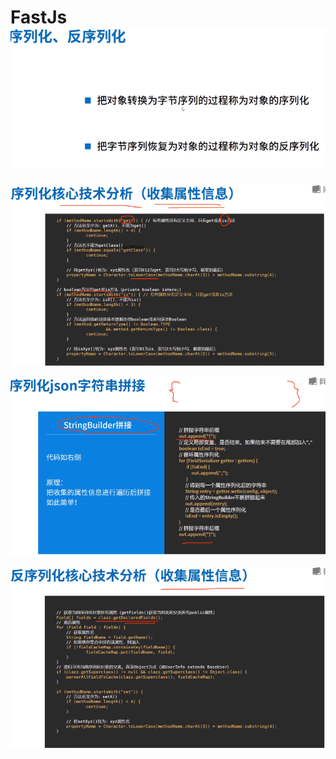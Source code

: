 # FastJs![FastJson](FastJson.PNG)

![FastJson01](FastJson01.PNG)

![FastJson02](FastJson02.PNG)

![FastJson03](FastJson03.PNG)